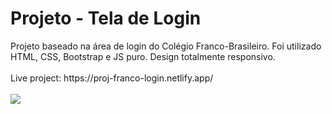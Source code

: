 <h1>Projeto - Tela de Login</h1>
Projeto baseado na área de login do Colégio Franco-Brasileiro.
Foi utilizado HTML, CSS, Bootstrap e JS puro. Design totalmente responsivo.
<br><br>
Live project: https://proj-franco-login.netlify.app/
<br><br>
<img src="https://github.com/alvesxdani/projLogin/blob/main/assets/print02.png">
